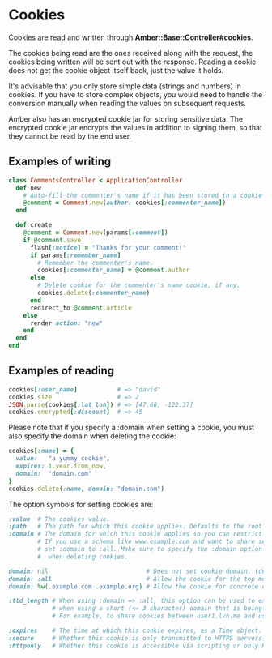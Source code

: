 # Cookies

Cookies are read and written through **Amber::Base::Controller\#cookies**.

The cookies being read are the ones received along with the request, the cookies being written will be sent out with the response. Reading a cookie does not get the cookie object itself back, just the value it holds.

It's advisable that you only store simple data \(strings and numbers\) in cookies. If you have to store complex objects, you would need to handle the conversion manually when reading the values on subsequent requests.

Amber also has an encrypted cookie jar for storing sensitive data. The encrypted cookie jar encrypts the values in addition to signing them, so that they cannot be read by the end user.

## Examples of writing

```ruby
class CommentsController < ApplicationController
  def new
    # Auto-fill the commenter's name if it has been stored in a cookie
    @comment = Comment.new(author: cookies[:commenter_name])
  end

  def create
    @comment = Comment.new(params[:comment])
    if @comment.save
      flash[:notice] = "Thanks for your comment!"
      if params[:remember_name]
        # Remember the commenter's name.
        cookies[:commenter_name] = @comment.author
      else
        # Delete cookie for the commenter's name cookie, if any.
        cookies.delete(:commenter_name)
      end
      redirect_to @comment.article
    else
      render action: "new"
    end
  end
end
```

## Examples of reading

```ruby
cookies[:user_name]           # => "david"
cookies.size                  # => 2
JSON.parse(cookies[:lat_lon]) # => [47.68, -122.37]
cookies.encrypted[:discount]  # => 45
```

Please note that if you specify a :domain when setting a cookie, you must also specify the domain when deleting the cookie:

```ruby
cookies[:name] = {
  value:   "a yummy cookie",
  expires: 1.year.from_now,
  domain:  "domain.com"
}
cookies.delete(:name, domain: "domain.com")
```

The option symbols for setting cookies are:

```ruby
:value  # The cookies value.
:path   # The path for which this cookie applies. Defaults to the root of the application.
:domain # The domain for which this cookie applies so you can restrict to the domain level. 
        # If you use a schema like www.example.com and want to share session with user.example.com 
        # set :domain to :all. Make sure to specify the :domain option with :all or Array again 
        #  when deleting cookies.

domain: nil                           # Does not set cookie domain. (default)
domain: :all                          # Allow the cookie for the top most level domain and subdomains.
domain: %w(.example.com .example.org) # Allow the cookie for concrete domain names.

:tld_length # When using :domain => :all, this option can be used to explicitly set the TLD length 
            # when using a short (<= 3 character) domain that is being interpreted as part of a TLD. 
            # For example, to share cookies between user1.lvh.me and user2.lvh.me, set :tld_length to 1.

:expires    # The time at which this cookie expires, as a Time object.
:secure     # Whether this cookie is only transmitted to HTTPS servers. Default is false.
:httponly   # Whether this cookie is accessible via scripting or only HTTP. Defaults to false.
```

